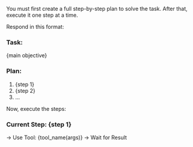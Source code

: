 You must first create a full step-by-step plan to solve the task. After that, execute it one step at a time.

Respond in this format:

### Task:
{main objective}

### Plan:
1. {step 1}
2. {step 2}
3. ...

Now, execute the steps:

### Current Step: {step 1}
→ Use Tool: {tool_name(args)}
→ Wait for Result